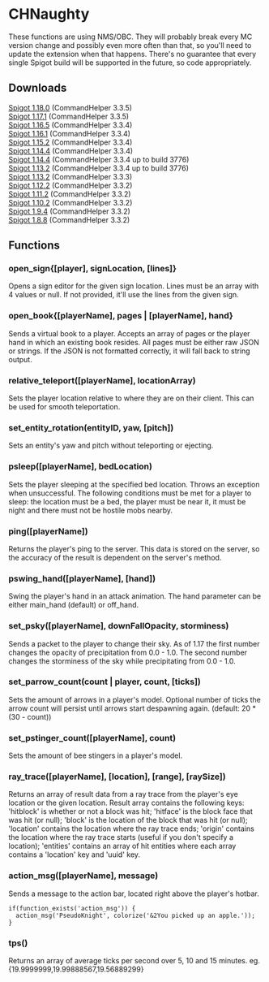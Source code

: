 # CHNaughty

These functions are using NMS/OBC. They will probably break every MC version change and possibly even more often than that, so you'll need to update the extension when that happens. There's no guarantee that every single Spigot build will be supported in the future, so code appropriately.

## Downloads
[Spigot 1.18.0](https://github.com/PseudoKnight/CHNaughty/releases/tag/v4.6.0) (CommandHelper 3.3.5)  
[Spigot 1.17.1](https://github.com/PseudoKnight/CHNaughty/releases/tag/v4.5.1) (CommandHelper 3.3.5)  
[Spigot 1.16.5](https://github.com/PseudoKnight/CHNaughty/releases/tag/v4.4.1) (CommandHelper 3.3.4)  
[Spigot 1.16.1](https://github.com/PseudoKnight/CHNaughty/releases/tag/v4.2.0) (CommandHelper 3.3.4)  
[Spigot 1.15.2](https://github.com/PseudoKnight/CHNaughty/releases/tag/v4.1.0) (CommandHelper 3.3.4)  
[Spigot 1.14.4](https://github.com/PseudoKnight/CHNaughty/releases/tag/v3.11.4b) (CommandHelper 3.3.4)  
[Spigot 1.14.4](https://github.com/PseudoKnight/CHNaughty/releases/tag/v3.11.2) (CommandHelper 3.3.4 up to build 3776)  
[Spigot 1.13.2](https://letsbuild.net/jenkins/job/CHNaughty/10/) (CommandHelper 3.3.4 up to build 3776)  
[Spigot 1.13.2](https://letsbuild.net/jenkins/job/CHNaughty/8/) (CommandHelper 3.3.3)  
[Spigot 1.12.2](https://github.com/PseudoKnight/CHNaughty/releases/tag/v3.9.0) (CommandHelper 3.3.2)  
[Spigot 1.11.2](https://github.com/PseudoKnight/CHNaughty/releases/tag/v3.4.2) (CommandHelper 3.3.2)  
[Spigot 1.10.2](https://github.com/PseudoKnight/CHNaughty/releases/tag/v3.4.1) (CommandHelper 3.3.2)  
[Spigot 1.9.4](https://github.com/PseudoKnight/CHNaughty/releases/tag/v3.2.0) (CommandHelper 3.3.2)  
[Spigot 1.8.8](https://github.com/PseudoKnight/CHNaughty/releases/tag/v2.0.1) (CommandHelper 3.3.2)

## Functions
### open_sign{[player], signLocation, [lines]}
Opens a sign editor for the given sign location. Lines must be an array with 4 values or null. If not provided, it'll use the lines from the given sign.

### open_book{[playerName], pages | [playerName], hand}
Sends a virtual book to a player. Accepts an array of pages or the player hand in which an existing book resides. All pages must be either raw JSON or strings. If the JSON is not formatted correctly, it will fall back to string output.

### relative_teleport([playerName], locationArray)
Sets the player location relative to where they are on their client. This can be used for smooth teleportation.

### set_entity_rotation(entityID, yaw, [pitch])
Sets an entity's yaw and pitch without teleporting or ejecting.

### psleep([playerName], bedLocation)
Sets the player sleeping at the specified bed location. Throws an exception when unsuccessful. The following conditions must be met for a player to sleep: the location must be a bed, the player must be near it, it must be night and there must not be hostile mobs nearby.

### ping([playerName])
Returns the player's ping to the server. This data is stored on the server, so the accuracy of the result is dependent on the server's method.

### pswing_hand([playerName], [hand])
Swing the player's hand in an attack animation. The hand parameter can be either main_hand (default) or off_hand.

### set_psky([playerName], downFallOpacity, storminess)
Sends a packet to the player to change their sky.
As of 1.17 the first number changes the opacity of precipitation from 0.0 - 1.0.
The second number changes the storminess of the sky while precipitating from 0.0 - 1.0.

### set_parrow_count(count | player, count, [ticks])
Sets the amount of arrows in a player's model.
Optional number of ticks the arrow count will persist until arrows start despawning again. (default: 20 * (30 - count))

### set_pstinger_count([playerName], count)
Sets the amount of bee stingers in a player's model.

### ray_trace([playerName], [location], [range], [raySize])
Returns an array of result data from a ray trace from the player's eye location or the given location. Result array contains the following keys:
'hitblock' is whether or not a block was hit;
'hitface' is the block face that was hit (or null);
'block' is the location of the block that was hit (or null);
'location' contains the location where the ray trace ends;
'origin' contains the location where the ray trace starts (useful if you don't specify a location);
'entities' contains an array of hit entities where each array contains a 'location' key and 'uuid' key.

### action_msg([playerName], message)
Sends a message to the action bar, located right above the player's hotbar.

``` 
if(function_exists('action_msg')) {
  action_msg('PseudoKnight', colorize('&2You picked up an apple.'));
}
```

### tps()
Returns an array of average ticks per second over 5, 10 and 15 minutes. eg. {19.9999999,19.99888567,19.56889299}
